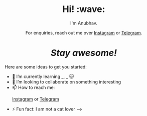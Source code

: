 <h1 align='center'> Hi! :wave:</h1>
<p align='center'>
I'm Anubhav.
</p>
<p align='center'>For enquiries, reach out me over <a href="https://www.instagram.com/k4anubhav/">Instagram</a> or <a href="https://t.me/k4anubhav">Telegram</a>.</p>

<h1 align='center'><i>Stay awesome!</i></h1>


Here are some ideas to get you started:

- 🌱 I’m currently learning _, _ 🐱
- 👯 I’m looking to collaborate on something interesting
- 📫 How to reach me: <p><a href="https://www.instagram.com/k4anubhav/">Instagram</a> or <a href="https://t.me/k4anubhav">Telegram</a> </p>
- ⚡ Fun fact: I am not a cat lover
-->
